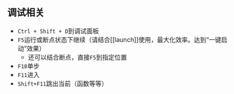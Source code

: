## 调试相关
- `Ctrl + Shift + D`到调试面板
- `F5`运行或断点状态下继续（请结合[[launch]]使用，最大化效率。达到“一键启动”效果）
  - 还可以结合断点，直接`F5`到指定位置
- `F10`单步
- `F11`进入
- `Shift+F11`跳出当前（函数等等）